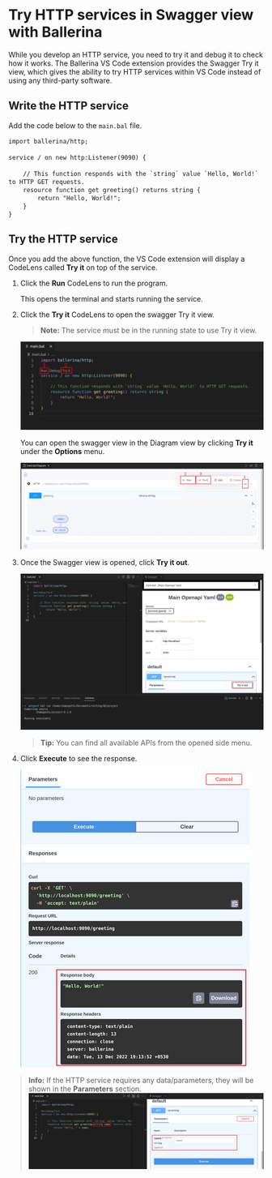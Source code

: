 # Try HTTP services in Swagger view with Ballerina
While you develop an HTTP service, you need to try it and debug it to check how it works. The Ballerina VS Code extension provides the Swagger Try it view, which gives the ability to try HTTP services within VS Code instead of using any third-party software.

## Write the HTTP service

Add the code below to the `main.bal` file.

```ballerina
import ballerina/http;

service / on new http:Listener(9090) {

    // This function responds with the `string` value `Hello, World!` to HTTP GET requests.
    resource function get greeting() returns string {
        return "Hello, World!";
    }
}    
```

## Try the HTTP service
Once you add the above function, the VS Code extension will display a CodeLens called **Try it** on top of the service.

1. Click the **Run** CodeLens to run the program. 
    
    This opens the terminal and starts running the service.

2. Click the **Try it** CodeLens to open the swagger Try it view.

    >**Note:** The service must be in the running state to use Try it view.

    ![](../../img/swagger-codelenses.png?raw=true)

    You can open the swagger view in the Diagram view by clicking **Try it** under the **Options** menu.
    
    ![](../../img/tryit-button.png?raw=true)

3. Once the Swagger view is opened, click **Try it out**.

    ![Swagger view](../../img/swagger-view-tryit-btn.png?raw=true)

    >**Tip:** You can find all available APIs from the opened side menu.

4. Click **Execute** to see the response.
    
    ![Swagger response](../../img/swagger-view-response.png?raw=true)

>**Info:** If the HTTP service requires any data/parameters, they will be shown in the **Parameters** section.
![Swagger parameters](../../img/swagger-view-parameters.png?raw=true)
